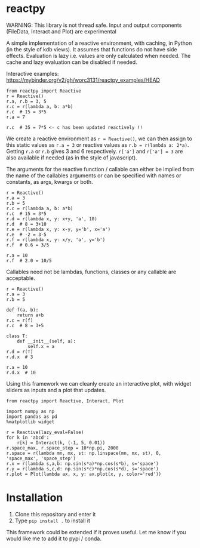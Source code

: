 # reactpy

WARNING: This library is not thread safe. Input and output components (FileData, 
Interact and Plot) are experimental

A simple implementation of a reactive environment, with caching, in Python (in 
the style of kdb views). It assumes that functions do not have side effects. 
Evaluation is lazy i.e. values are only calculated when needed. The cache and 
lazy evaluation can be disabled if needed.

Interactive examples: https://mybinder.org/v2/gh/worc3131/reactpy_examples/HEAD

```
from reactpy import Reactive
r = Reactive()
r.a, r.b = 3, 5
r.c = r(lambda a, b: a*b)
r.c  # 15 = 3*5
r.a = 7 

r.c  # 35 = 7*5 <- c has been updated reactively !!
```

We create a reactive environment as `r = Reactive()`, we can then assign to this
static values as `r.a = 3` or reactive values as `r.b = r(lambda a: 2*a)`. Getting
`r.a` or `r.b` gives 3 and 6 respectively. `r['a']` and `r['a'] = 3` are also
available if needed (as in the style of javascript).

The arguments for the reactive function / callable can either be implied from 
the name of the callables arguments or can be specified with names or constants,
as args, kwargs or both.

```
r = Reactive()
r.a = 3
r.b = 5
r.c = r(lambda a, b: a*b)
r.c  # 15 = 3*5
r.d = r(lambda x, y: x+y, 'a', 10)
r.d  # 8 = 3+10
r.e = r(lambda x, y: x-y, y='b', x='a')
r.e  # -2 = 3-5
r.f = r(lambda x, y: x/y, 'a', y='b')
r.f  # 0.6 = 3/5

r.a = 10
r.f  # 2.0 = 10/5
``` 

Callables need not be lambdas, functions, classes or any callable are acceptable.

```
r = Reactive()
r.a = 3
r.b = 5

def f(a, b):
    return a+b
r.c = r(f)
r.c  # 8 = 3+5

class T:
    def __init__(self, a):
        self.x = a
r.d = r(T)
r.d.x  # 3

r.a = 10
r.d.x  # 10
```

Using this framework we can cleanly create an interactive plot, with widget
sliders as inputs and a plot that updates.
```
from reactpy import Reactive, Interact, Plot

import numpy as np
import pandas as pd
%matplotlib widget 

r = Reactive(lazy_eval=False)
for k in 'abcd':
    r[k] = Interact(k, (-1, 5, 0.01))
r.space_max, r.space_step = 10*np.pi, 2000
r.space = r(lambda mn, mx, st: np.linspace(mn, mx, st), 0, 'space_max', 'space_step')
r.x = r(lambda s,a,b: np.sin(s*a)*np.cos(s*b), s='space')
r.y = r(lambda s,c,d: np.sin(s*c)*np.cos(s*d), s='space')
r.plot = Plot(lambda ax, x, y: ax.plot(x, y, color='red'))
```

# Installation

1. Clone this repository and enter it
2. Type `pip install .` to install it

This framework could be extended if it proves useful. Let me know if you would
like me to add it to pypi / conda.
